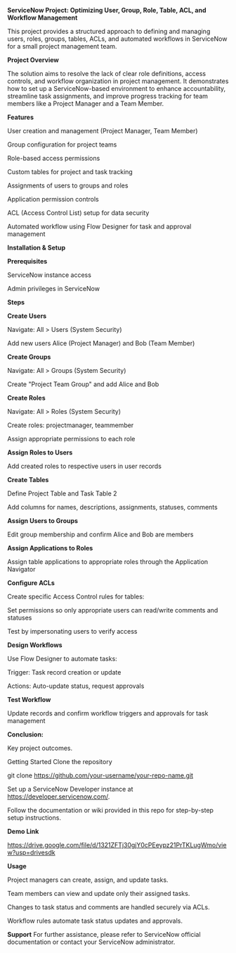 **ServiceNow Project: Optimizing User, Group, Role, Table, ACL, and Workflow Management**

This project provides a structured approach to defining and managing users, roles, groups, tables, ACLs, and automated workflows in ServiceNow for a small project management team.

**Project Overview**

The solution aims to resolve the lack of clear role definitions, access controls, and workflow organization in project management. It demonstrates how to set up a ServiceNow-based environment to enhance accountability, streamline task assignments, and improve progress tracking for team members like a Project Manager and a Team Member.

**Features**

User creation and management (Project Manager, Team Member)

Group configuration for project teams

Role-based access permissions

Custom tables for project and task tracking

Assignments of users to groups and roles

Application permission controls

ACL (Access Control List) setup for data security

Automated workflow using Flow Designer for task and approval management

**Installation & Setup**

**Prerequisites**

ServiceNow instance access

Admin privileges in ServiceNow

**Steps**

**Create Users**

Navigate: All > Users (System Security)

Add new users Alice (Project Manager) and Bob (Team Member)

**Create Groups**

Navigate: All > Groups (System Security)

Create "Project Team Group" and add Alice and Bob

**Create Roles**

Navigate: All > Roles (System Security)

Create roles: projectmanager, teammember

Assign appropriate permissions to each role

**Assign Roles to Users**

Add created roles to respective users in user records

**Create Tables**

Define Project Table and Task Table 2

Add columns for names, descriptions, assignments, statuses, comments

**Assign Users to Groups**

Edit group membership and confirm Alice and Bob are members

**Assign Applications to Roles**

Assign table applications to appropriate roles through the Application Navigator

**Configure ACLs**

Create specific Access Control rules for tables:

Set permissions so only appropriate users can read/write comments and statuses

Test by impersonating users to verify access

**Design Workflows**

Use Flow Designer to automate tasks:

Trigger: Task record creation or update

Actions: Auto-update status, request approvals

**Test Workflow**

Update records and confirm workflow triggers and approvals for task management

**Conclusion:**

Key project outcomes.

Getting Started Clone the repository

git clone https://github.com/your-username/your-repo-name.git

Set up a ServiceNow Developer instance at https://developer.servicenow.com/.

Follow the documentation or wiki provided in this repo for step-by-step setup instructions.

**Demo Link**

https://drive.google.com/file/d/1321ZFTj30gjY0cPEeypz21PrTKLugWmo/view?usp=drivesdk

**Usage**

Project managers can create, assign, and update tasks.

Team members can view and update only their assigned tasks.

Changes to task status and comments are handled securely via ACLs.

Workflow rules automate task status updates and approvals.

**Support**
For further assistance, please refer to ServiceNow official documentation or contact your ServiceNow administrator.
